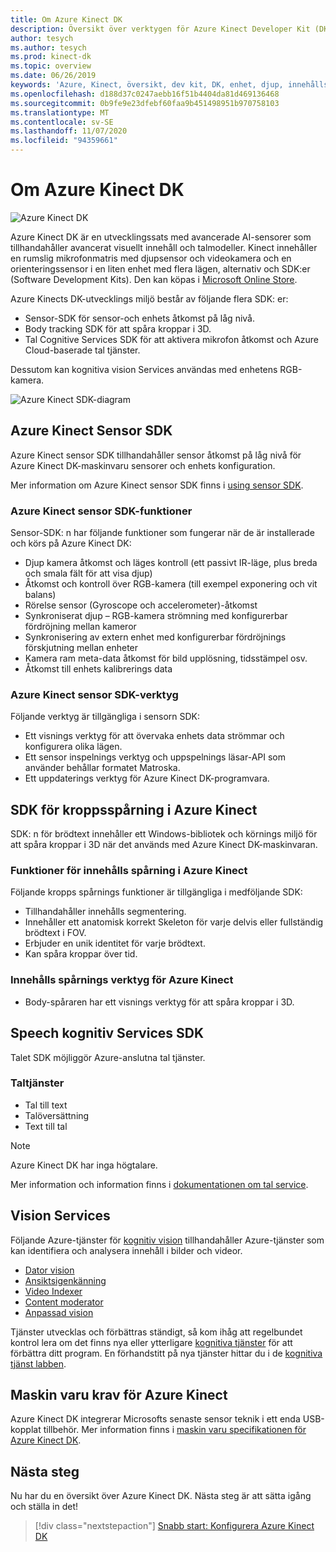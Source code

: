 ```yaml
---
title: Om Azure Kinect DK
description: Översikt över verktygen för Azure Kinect Developer Kit (DK) och integrerade tjänster.
author: tesych
ms.author: tesych
ms.prod: kinect-dk
ms.topic: overview
ms.date: 06/26/2019
keywords: 'Azure, Kinect, översikt, dev kit, DK, enhet, djup, innehålls spårning, tal, kognitiva tjänster, SDK: er, inbyggd program vara'
ms.openlocfilehash: d188d37c0247aebb16f51b4404da81d469136468
ms.sourcegitcommit: 0b9fe9e23dfebf60faa9b451498951b970758103
ms.translationtype: MT
ms.contentlocale: sv-SE
ms.lasthandoff: 11/07/2020
ms.locfileid: "94359661"
---
```

# <a name="about-azure-kinect-dk"></a>Om Azure Kinect DK

 ![Azure Kinect DK](./media/index/device-image.jpg)

Azure Kinect DK är en utvecklingssats med avancerade AI-sensorer som tillhandahåller avancerat visuellt innehåll och talmodeller.  Kinect innehåller en rumslig mikrofonmatris med djupsensor och videokamera och en orienteringssensor i en liten enhet med flera lägen, alternativ och SDK:er (Software Development Kits). Den kan köpas i [Microsoft Online Store](https://www.microsoft.com/p/azure-kinect-dk/8pp5vxmd9nhq).

Azure Kinects DK-utvecklings miljö består av följande flera SDK: er:

- Sensor-SDK för sensor-och enhets åtkomst på låg nivå.
- Body tracking SDK för att spåra kroppar i 3D.
- Tal Cognitive Services SDK för att aktivera mikrofon åtkomst och Azure Cloud-baserade tal tjänster.

Dessutom kan kognitiva vision Services användas med enhetens RGB-kamera.

   ![Azure Kinect SDK-diagram](./media/quickstarts/sdk-diagram.jpg)

## <a name="azure-kinect-sensor-sdk"></a>Azure Kinect Sensor SDK

Azure Kinect sensor SDK tillhandahåller sensor åtkomst på låg nivå för Azure Kinect DK-maskinvaru sensorer och enhets konfiguration.

Mer information om Azure Kinect sensor SDK finns i [using sensor SDK](about-sensor-sdk.md).

### <a name="azure-kinect-sensor-sdk-features"></a>Azure Kinect sensor SDK-funktioner

Sensor-SDK: n har följande funktioner som fungerar när de är installerade och körs på Azure Kinect DK:

- Djup kamera åtkomst och läges kontroll (ett passivt IR-läge, plus breda och smala fält för att visa djup) 
- Åtkomst och kontroll över RGB-kamera (till exempel exponering och vit balans) 
- Rörelse sensor (Gyroscope och accelerometer)-åtkomst 
- Synkroniserat djup – RGB-kamera strömning med konfigurerbar fördröjning mellan kameror 
- Synkronisering av extern enhet med konfigurerbar fördröjnings förskjutning mellan enheter 
- Kamera ram meta-data åtkomst för bild upplösning, tidsstämpel osv. 
- Åtkomst till enhets kalibrerings data 

### <a name="azure-kinect-sensor-sdk-tools"></a>Azure Kinect sensor SDK-verktyg

Följande verktyg är tillgängliga i sensorn SDK:

- Ett visnings verktyg för att övervaka enhets data strömmar och konfigurera olika lägen.
- Ett sensor inspelnings verktyg och uppspelnings läsar-API som använder behållar formatet Matroska.
- Ett uppdaterings verktyg för Azure Kinect DK-programvara.

## <a name="azure-kinect-body-tracking-sdk"></a>SDK för kroppsspårning i Azure Kinect

SDK: n för brödtext innehåller ett Windows-bibliotek och körnings miljö för att spåra kroppar i 3D när det används med Azure Kinect DK-maskinvaran.

### <a name="azure-kinect-body-tracking-features"></a>Funktioner för innehålls spårning i Azure Kinect

Följande kropps spårnings funktioner är tillgängliga i medföljande SDK:

- Tillhandahåller innehålls segmentering.
- Innehåller ett anatomisk korrekt Skeleton för varje delvis eller fullständig brödtext i FOV.
- Erbjuder en unik identitet för varje brödtext.
- Kan spåra kroppar över tid.

### <a name="azure-kinect-body-tracking-tools"></a>Innehålls spårnings verktyg för Azure Kinect

- Body-spåraren har ett visnings verktyg för att spåra kroppar i 3D.

## <a name="speech-cognitive-services-sdk"></a>Speech kognitiv Services SDK

Talet SDK möjliggör Azure-anslutna tal tjänster.

### <a name="speech-services"></a>Taltjänster

- Tal till text
- Talöversättning
- Text till tal

>[!NOTE]
>Azure Kinect DK har inga högtalare.

Mer information och information finns i [dokumentationen om tal service](../cognitive-services/speech-service/index.yml).

## <a name="vision-services"></a>Vision Services

Följande Azure-tjänster för [kognitiv vision](https://azure.microsoft.com/services/cognitive-services/directory/vision/) tillhandahåller Azure-tjänster som kan identifiera och analysera innehåll i bilder och videor.

- [Dator vision](https://azure.microsoft.com/services/cognitive-services/computer-vision/)
- [Ansiktsigenkänning](https://azure.microsoft.com/services/cognitive-services/face/)
- [Video Indexer](https://azure.microsoft.com/services/media-services/video-indexer/)
- [Content moderator](https://azure.microsoft.com/services/cognitive-services/content-moderator/)
- [Anpassad vision](https://azure.microsoft.com/services/cognitive-services/custom-vision-service/)

Tjänster utvecklas och förbättras ständigt, så kom ihåg att regelbundet kontrol lera om det finns nya eller ytterligare [kognitiva tjänster](https://azure.microsoft.com/services/cognitive-services/) för att förbättra ditt program. En förhandstitt på nya tjänster hittar du i de [kognitiva tjänst labben](https://labs.cognitive.microsoft.com/).

## <a name="azure-kinect-hardware-requirements"></a>Maskin varu krav för Azure Kinect

Azure Kinect DK integrerar Microsofts senaste sensor teknik i ett enda USB-kopplat tillbehör. Mer information finns i [maskin varu specifikationen för Azure Kinect DK](hardware-specification.md).

## <a name="next-steps"></a>Nästa steg

Nu har du en översikt över Azure Kinect DK. Nästa steg är att sätta igång och ställa in det!

> [!div class="nextstepaction"]
>[Snabb start: Konfigurera Azure Kinect DK](set-up-azure-kinect-dk.md)